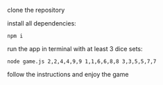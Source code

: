 clone the repository

install all dependencies: 
```
npm i
```

run the app in terminal with at least 3 dice sets:
```
node game.js 2,2,4,4,9,9 1,1,6,6,8,8 3,3,5,5,7,7
```

follow the instructions and enjoy the game
